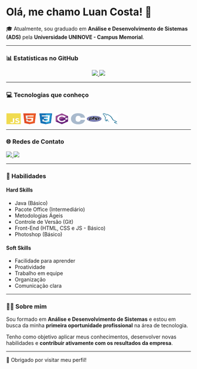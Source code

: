 # Olá, me chamo Luan Costa! 👋

🎓 Atualmente, sou graduado em **Análise e Desenvolvimento de Sistemas (ADS)** pela **Universidade UNINOVE - Campus Memorial**.

---

### 📊 Estatísticas no GitHub

<div align="center">
  <a href="https://github.com/Luanc210">
    <img height="180em" src="https://github-readme-stats.vercel.app/api?username=luanc210&show_icons=true&theme=dark&include_all_commits=true&count_private=true"/>
    <img height="180em" src="https://github-readme-stats.vercel.app/api/top-langs/?username=luanc210&layout=compact&langs_count=7&theme=dark"/>
  </a>
</div>

---

### 💻 Tecnologias que conheço

<div style="display: inline_block"><br>
  <img align="center" alt="Luan-JS" height="30" width="40" src="https://raw.githubusercontent.com/devicons/devicon/master/icons/javascript/javascript-plain.svg">
  <img align="center" alt="Luan-HTML" height="30" width="40" src="https://raw.githubusercontent.com/devicons/devicon/master/icons/html5/html5-original.svg">
  <img align="center" alt="Luan-CSS" height="30" width="40" src="https://raw.githubusercontent.com/devicons/devicon/master/icons/css3/css3-original.svg">
  <img align="center" alt="Luan-Csharp" height="30" width="40" src="https://raw.githubusercontent.com/devicons/devicon/master/icons/csharp/csharp-original.svg">
  <img align="center" alt="Luan-C" height="30" width="40" src="https://raw.githubusercontent.com/devicons/devicon/master/icons/c/c-original.svg">
  <img align="center" alt="Luan-PHP" height="30" width="40" src="https://raw.githubusercontent.com/devicons/devicon/master/icons/php/php-original.svg">
  <img align="center" alt="Luan-MySQL" height="30" width="40" src="https://raw.githubusercontent.com/devicons/devicon/master/icons/mysql/mysql-original.svg">
</div>

---

### 🌐 Redes de Contato

<a href="https://www.linkedin.com/in/luan-costa-8b892815b/" target="_blank">
  <img src="https://img.shields.io/badge/LinkedIn-0077B5?style=for-the-badge&logo=linkedin&logoColor=white" target="_blank">
</a>
<a href="mailto:luancostaspereira@gmail.com" target="_blank">
  <img src="https://img.shields.io/badge/Gmail-D14836?style=for-the-badge&logo=gmail&logoColor=white" target="_blank">
</a>

---

### 🧠 Habilidades

#### Hard Skills
- Java (Básico)
- Pacote Office (Intermediário)
- Metodologias Ágeis
- Controle de Versão (Git)
- Front-End (HTML, CSS e JS - Básico)
- Photoshop (Básico)

#### Soft Skills
- Facilidade para aprender
- Proatividade
- Trabalho em equipe
- Organização
- Comunicação clara

---

### 👨‍💻 Sobre mim

Sou formado em **Análise e Desenvolvimento de Sistemas** e estou em busca da minha **primeira oportunidade profissional** na área de tecnologia.

Tenho como objetivo aplicar meus conhecimentos, desenvolver novas habilidades e **contribuir ativamente com os resultados da empresa**.

---

💬 Obrigado por visitar meu perfil!

